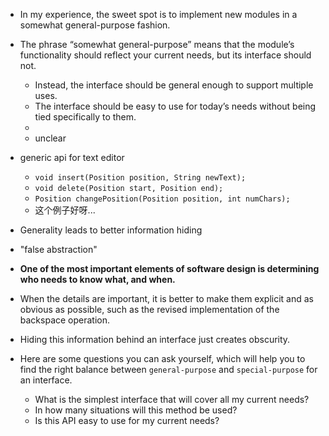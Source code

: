 + In my experience, the sweet spot is to implement new modules in a somewhat general-purpose fashion.
+ The phrase “somewhat general-purpose” means that the module’s functionality should reflect your current needs, but its interface should not.
    + Instead, the interface should be general enough to support multiple uses.
    + The interface should be easy to use for today’s needs without being tied specifically to them.
    +
    + unclear

+ generic api for text editor
    + `void insert(Position position, String newText);`
    + `void delete(Position start, Position end);`
    + `Position changePosition(Position position, int numChars);`
    + 这个例子好呀...

+ Generality leads to better information hiding

+ "false abstraction"

+ **One of the most important elements of software design is determining who needs to know what, and when.**
+ When the details are important, it is better to make them explicit and as obvious as possible, such as the revised implementation of the backspace operation.
+ Hiding this information behind an interface just creates obscurity.

+ Here are some questions you can ask yourself, which will help you to find the right balance between `general-purpose` and `special-purpose` for an interface.
    + What is the simplest interface that will cover all my current needs?
    + In how many situations will this method be used?
    + Is this API easy to use for my current needs?

